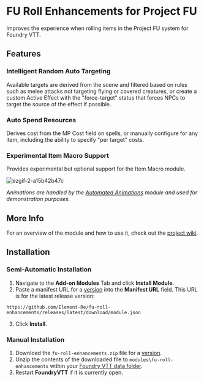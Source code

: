 ﻿# FU Roll Enhancements for Project FU
Improves the experience when rolling items in the Project FU system for Foundry VTT.
## Features
### Intelligent Random Auto Targeting
Available targets are derived from the scene and filtered based on rules such as melee attacks not targeting flying or covered creatures, or create a custom Active Effect with the "force-target" status that forces NPCs to target the source of the effect if possible.
### Auto Spend Resources
Derives cost from the MP Cost field on spells, or manually configure for any item, including the ability to specify "per target" costs.
### Experimental Item Macro Support
Provides experimental but optional support for the Item Macro module.

![ezgif-2-a15b42b47c](https://github.com/user-attachments/assets/0ee4fe34-9008-4dc5-ac03-e38753422e2c)

*Animations are handled by the [Automated Animations](https://github.com/otigon/automated-jb2a-animations) module and used for demonstration purposes.*

## More Info
For an overview of the module and how to use it, check out the [project wiki](https://github.com/Element-Re/fu-roll-enhancements/wiki).

## Installation
### Semi-Automatic Installation
1. Navigate to the **Add-on Modules** Tab and click **Install Module**.
2. Paste a manifest URL for a [version](https://github.com/Element-Re/fu-roll-enhancements/releases) into the **Manifest URL** field. This URL is for the latest release version:

`https://github.com/Element-Re/fu-roll-enhancements/releases/latest/download/module.json`

3. Click **Install**.
### Manual Installation
1. Download the `fu-roll-enhancements.zip` file for a [version](https://github.com/Element-Re/fu-roll-enhancements/releases).
2. Unzip the contents of the downloaded file to `modules\fu-roll-enhancements` within your [Foundry VTT data folder](https://foundryvtt.com/article/configuration/#where-user-data).
3. Restart **FoundryVTT** if it is currently open.
